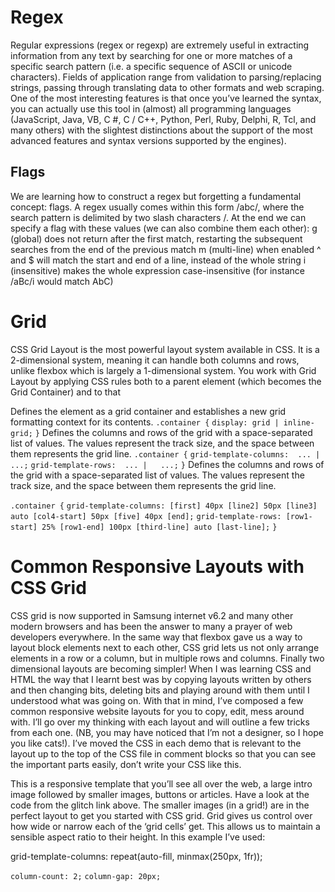 # Regex 

Regular expressions (regex or regexp) are extremely useful in extracting information from any text by searching for one or more matches of a specific search pattern (i.e. a specific sequence of ASCII or unicode characters).
Fields of application range from validation to parsing/replacing strings, passing through translating data to other formats and web scraping.
One of the most interesting features is that once you’ve learned the syntax, you can actually use this tool in (almost) all programming languages ​​(JavaScript, Java, VB, C #, C / C++, Python, Perl, Ruby, Delphi, R, Tcl, and many others) with the slightest distinctions about the support of the most advanced features and syntax versions supported by the engines).

## Flags
We are learning how to construct a regex but forgetting a fundamental concept: flags.
A regex usually comes within this form /abc/, where the search pattern is delimited by two slash characters /. At the end we can specify a flag with these values (we can also combine them each other):
g (global) does not return after the first match, restarting the subsequent searches from the end of the previous match
m (multi-line) when enabled ^ and $ will match the start and end of a line, instead of the whole string
i (insensitive) makes the whole expression case-insensitive (for instance /aBc/i would match AbC)

# Grid

CSS Grid Layout is the most powerful layout system available in CSS. It is a 2-dimensional system, meaning it can handle both columns and rows, unlike flexbox which is largely a 1-dimensional system. You work with Grid Layout by applying CSS rules both to a parent element (which becomes the Grid Container) and to that

Defines the element as a grid container and establishes a new grid formatting context for its contents.
`.container {`
  `display: grid | inline-grid;`
`}`
Defines the columns and rows of the grid with a space-separated list of values. The values represent the track size, and the space between them represents the grid line.
`.container {`
  `grid-template-columns:  ... |   ...;`
  `grid-template-rows:  ... |   ...;`
`}`
Defines the columns and rows of the grid with a space-separated list of values. The values represent the track size, and the space between them represents the grid line.

`.container {`
  `grid-template-columns: [first] 40px [line2] 50px [line3] auto [col4-start] 50px [five] 40px [end];`
  `grid-template-rows: [row1-start] 25% [row1-end] 100px [third-line] auto [last-line];`
`}`
# Common Responsive Layouts with CSS Grid

CSS grid is now supported in Samsung internet v6.2 and many other modern browsers and has been the answer to many a prayer of web developers everywhere. In the same way that flexbox gave us a way to layout block elements next to each other, CSS grid lets us not only arrange elements in a row or a column, but in multiple rows and columns. Finally two dimensional layouts are becoming simpler!
When I was learning CSS and HTML the way that I learnt best was by copying layouts written by others and then changing bits, deleting bits and playing around with them until I understood what was going on. With that in mind, I’ve composed a few common responsive website layouts for you to copy, edit, mess around with. I’ll go over my thinking with each layout and will outline a few tricks from each one. (NB, you may have noticed that I’m not a designer, so I hope you like cats!). I’ve moved the CSS in each demo that is relevant to the layout up to the top of the CSS file in comment blocks so that you can see the important parts easily, don’t write your CSS like this.

This is a responsive template that you’ll see all over the web, a large intro image followed by smaller images, buttons or articles. Have a look at the code from the glitch link above.
The smaller images (in a grid!) are in the perfect layout to get you started with CSS grid. Grid gives us control over how wide or narrow each of the ‘grid cells’ get. This allows us to maintain a sensible aspect ratio to their height. In this example I’ve used:

grid-template-columns: repeat(auto-fill, minmax(250px, 1fr));

`column-count: 2;`
`column-gap: 20px;`

